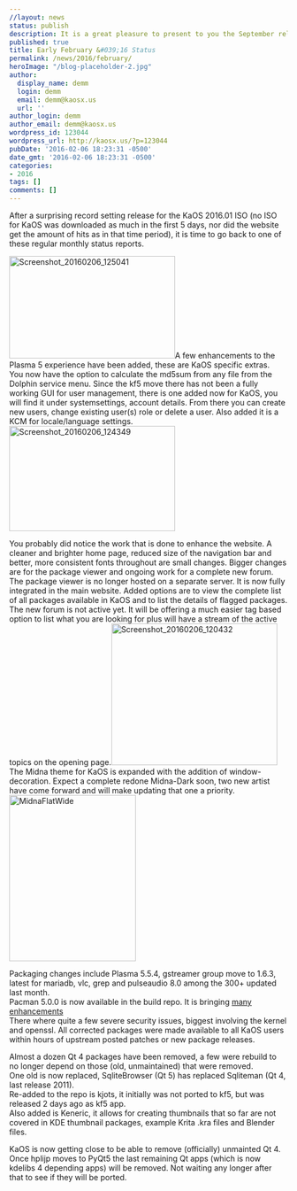 ```yaml
---
//layout: news
status: publish
description: It is a great pleasure to present to you the September release of a new stable ISO.
published: true
title: Early February &#039;16 Status
permalink: /news/2016/february/
heroImage: "/blog-placeholder-2.jpg"
author:
  display_name: demm
  login: demm
  email: demm@kaosx.us
  url: ''
author_login: demm
author_email: demm@kaosx.us
wordpress_id: 123044
wordpress_url: http://kaosx.us/?p=123044
pubDate: '2016-02-06 18:23:31 -0500'
date_gmt: '2016-02-06 18:23:31 -0500'
categories:
- 2016
tags: []
comments: []
---
```

<p>After a surprising record setting release for the KaOS 2016.01 ISO (no ISO for KaOS was downloaded as much in the first 5 days, nor did the website get the amount of hits as in that time period), it is time to go back to one of these regular monthly status reports.</p>
<p><a href="/wp-content/uploads/2016/02/Screenshot_20160206_125041.png" rel="attachment wp-att-123047"><img src="/wp-content/uploads/2016/02/Screenshot_20160206_125041-300x185.png" alt="Screenshot_20160206_125041" width="300" height="185" class="alignleft size-medium wp-image-123047" /></a>A few enhancements to the Plasma 5 experience have been added, these are KaOS specific extras.<br />
You now have the option to calculate the md5sum from any file from the Dolphin service menu.  Since the kf5 move there has not been a fully working GUI for user management, there is one added now for KaOS, you will find it under systemsettings, account details.  From there you can create new users, change existing user(s) role or delete a user.  Also added it is a KCM for locale/language settings.<br />
<a href="/wp-content/uploads/2016/02/Screenshot_20160206_124349.png" rel="attachment wp-att-123049"><img src="/wp-content/uploads/2016/02/Screenshot_20160206_124349-300x190.png" alt="Screenshot_20160206_124349" width="300" height="190" class="alignright size-medium wp-image-123049" /></a></p>
<p>You probably did notice the work that is done to enhance the website.  A cleaner and brighter home page, reduced size of the navigation bar and better, more consistent fonts throughout are small changes.  Bigger changes are for the package viewer and ongoing work for a complete new forum.  The package viewer is no longer hosted on a separate server.  It is now fully integrated in the main website.  Added options are to view the complete list of all packages available in KaOS and to list the details of flagged packages.<br />
The new forum is not active yet.  It will be offering a much easier tag based option to list what you are looking for plus will have a stream of the active topics on the opening page.<a href="/wp-content/uploads/2016/02/Screenshot_20160206_120432.png" rel="attachment wp-att-123051"><img src="/wp-content/uploads/2016/02/Screenshot_20160206_120432-300x256.png" alt="Screenshot_20160206_120432" width="300" height="256" class="alignleft size-medium wp-image-123051" /></a><br />
The Midna theme for KaOS is expanded with the addition of window-decoration.  Expect a complete redone Midna-Dark soon, two new artist have come forward and will make updating that one a priority.<a href="/wp-content/uploads/2016/02/MidnaFlatWide.png" rel="attachment wp-att-123053"><img src="/wp-content/uploads/2016/02/MidnaFlatWide-229x300.png" alt="MidnaFlatWide" width="229" height="300" class="alignright size-medium wp-image-123053" /></a></p>
<p>Packaging changes include Plasma 5.5.4, gstreamer group move to 1.6.3, latest for mariadb, vlc, grep and pulseaudio 8.0 among the 300+ updated last month.<br />
Pacman 5.0.0 is now available in the build repo.  It is bringing <a  class="fancybox-iframe" href="https://projects.archlinux.org/pacman.git/tree/NEWS?h=v5.0.0">many enhancements</a><br />
There where quite a few severe security issues, biggest involving the kernel and openssl.  All corrected packages were made available to all KaOS users within hours of upstream posted patches or new package releases.</p>
<p>Almost a dozen Qt 4 packages have been removed, a few were rebuild to no longer depend on those (old, unmaintained) that were removed.<br />
One old is now replaced, SqliteBrowser (Qt 5) has replaced Sqliteman (Qt 4, last release 2011).<br />
Re-added to the repo is kjots, it initially was not ported to kf5, but was released 2 days ago as kf5 app.<br />
Also added is Keneric, it allows for creating thumbnails that so far are not covered in KDE thumbnail packages, example Krita .kra files and Blender files.</p>
<p>KaOS is now getting close to be able to remove (officially) unmainted Qt 4.  Once hplijp moves to PyQt5 the last remaining Qt apps (which is now kdelibs 4 depending apps) will be removed.  Not waiting any longer after that to see if they will be ported.﻿</p>

